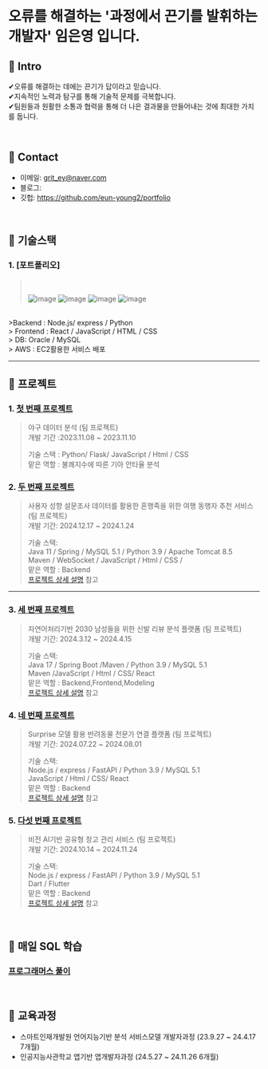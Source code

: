 # 오류를 해결하는 '과정에서 끈기를 발휘하는 개발자' 임은영 입니다.


## :pushpin: Intro
✔오류를 해결하는 데에는 끈기가 답이라고 믿습니다.
<br>
✔지속적인 노력과 탐구를 통해 기술적 문제를 극복합니다.
<br>
✔팀원들과 원활한 소통과 협력을 통해 더 나은 결과물을 만들어내는 것에 최대한 가치를 둡니다.
<br>

</br>

## :pushpin: Contact
- 이메일: grit_ey@naver.com
- 블로그: 
- 깃헙: https://github.com/eun-young2/portfolio

</br>

## :pushpin: 기술스택
### 1. [포트폴리오]
>  
>
>  
> <br>
>
> ![image](https://github.com/user-attachments/assets/b42f728a-39b6-48a2-bfaa-a23fc1b0a47e)
> ![image](https://github.com/user-attachments/assets/01f3accb-0615-4ce9-b3fa-424f5b744512)
> ![image](https://github.com/eun-young2/portfolio/assets/153056455/fa4c4479-2763-4cc2-9e13-8c26c9d83a2c)
> ![image](https://github.com/eun-young2/portfolio/assets/153056455/04995843-dcda-4b95-bdf0-359818805955)

<br>
>Backend : Node.js/ express / Python
<br>
> Frontend : React / JavaScript / HTML / CSS 
<br>
> DB: Oracle / MySQL
<br>
> AWS : EC2활용한 서비스 배포

---
## :pushpin: 프로젝트
### 1. [첫 번째 프로젝트](https://github.com/Parkjinew/Baseball-Data/blob/main/%EC%95%BC%EA%B5%AC%EB%8D%B0%EC%9D%B4%ED%84%B0%EB%B6%84%EC%84%9D(B4).ipynb)
> 야구 데이터 분석 (팀 프로젝트)
> <br>
> 개발 기간 :2023.11.08 ~ 2023.11.10
>
> 기술 스택 : Python/ Flask/ JavaScript / Html / CSS
> <br>
> 맡은 역할 : 불쾌지수에 따른 기아 안타율 분석
> 
### 2. [두 번째 프로젝트](https://github.com/JungHyung2/gitio.io)
>사용자 성향 설문조사 데이터를 활용한 혼행족을 위한 여행 동행자 추천 서비스  (팀 프로젝트)  
>개발 기간: 2024.12.17 ~ 2024.1.24  
>  
>기술 스택:  
>Java 11 / Spring / MySQL 5.1 / Python 3.9 / Apache Tomcat 8.5
><br/>
>Maven / WebSocket / JavaScript / Html / CSS / 
><br>
>맡은 역할 : Backend <br>
>[프로젝트 상세 설명](https://github.com/2023-SMHRD-IS-AI1/WithusRepo) 참고

---

### 3. [세 번째 프로젝트](https://github.com/illhanunjung/ReadFit/blob/main/README.md)
>자연어처리기반 2030 남성들을 위한 신발 리뷰 분석 플랫폼 (팀 프로젝트)
><br>
>개발 기간: 2024.3.12 ~ 2024.4.15  
>  
>기술 스택:  
>Java 17 / Spring Boot /Maven / Python 3.9 / MySQL 5.1
><br>
>Maven /JavaScript / Html / CSS/ React
><br>
>맡은 역할 : Backend,Frontend,Modeling <br>
>[프로젝트 상세 설명](https://github.com/illhanunjung/ReadFit/blob/main/README.md) 참고

### 4. [네 번째 프로젝트](https://github.com/2024-AISCHOOL-APP/PetFor)
>Surprise 모델 활용 반려동물 전문가 연결 플랫폼 (팀 프로젝트)
><br>
>개발 기간: 2024.07.22 ~ 2024.08.01 
>  
>기술 스택:  
>Node.js / express / FastAPI / Python 3.9 / MySQL 5.1
><br>
>JavaScript / Html / CSS/ React
><br>
>맡은 역할 : Backend <br>
>[프로젝트 상세 설명](https://github.com/2024-AISCHOOL-APP/PetFor) 참고

### 5. [다섯 번째 프로젝트](https://github.com/eun-young2/ShareWare)
>비전 AI기반 공유형 창고 관리 서비스 (팀 프로젝트)
><br>
>개발 기간: 2024.10.14 ~ 2024.11.24  
>  
>기술 스택:  
>Node.js / express / FastAPI / Python 3.9 / MySQL 5.1
><br>
>Dart / Flutter 
><br>
>맡은 역할 : Backend <br>
>[프로젝트 상세 설명](https://github.com/eun-young2/ShareWare) 참고

</br>

## :pushpin: 매일 SQL 학습
### [프로그래머스 풀이](https://github.com/eun-young2/Programmers.git)

</br>

## :pushpin: 교육과정
- 스마트인재개발원 언어지능기반 분석 서비스모델 개발자과정 (23.9.27 ~ 24.4.17 7개월)
- 인공지능사관학교 앱기반 앱개발자과정 (24.5.27 ~ 24.11.26 6개월)
